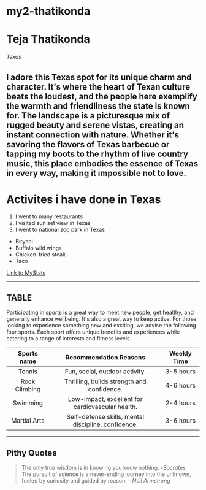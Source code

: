 # my2-thatikonda
# Teja Thatikonda
###### Texas
I adore this Texas spot for its **unique charm** and character. It's where the heart of Texan culture beats the loudest, and the people here exemplify the warmth and friendliness the state is known for. The landscape is a picturesque mix of rugged beauty and serene vistas, creating an instant connection with nature. Whether it's savoring the flavors of Texas barbecue or tapping my boots to the rhythm of live **country music**, this place embodies the essence of Texas in every way, making it impossible not to love.
----
# Activites i have done in Texas 
1. I went to many restaurants 
2. I visited sun set view in Texas 
3. I went to national zoo park in Texas 

* Biryani
* Buffalo wild wings
* Chicken-fried steak
* Taco 

[Link to MyStats](MyStats.md)

-----
## TABLE
Participating in sports is a great way to meet new people, get healthy, and generally enhance wellbeing. It's also a great way to keep active. For those looking to experience something new and exciting, we advise the following four sports. Each sport offers unique benefits and experiences while catering to a range of interests and fitness levels.

|Sports name|Recommendation Reasons	|Weekly Time |
|:---:|:---:|:---:|
|Tennis|Fun, social, outdoor activity.|3-5 hours|
|Rock Climbing|	Thrilling, builds strength and confidence.|	4-6 hours|
|Swimming|	Low-impact, excellent for cardiovascular health.|	2-4 hours|
Martial Arts|	Self-defense skills, mental discipline, confidence.|	3-6 hours|
----
 ## Pithy Quotes
 >The only true wisdom is in knowing you know nothing. -*Socrates*<br>
 >The pursuit of science is a never-ending journey into the unknown, fueled by curiosity and guided by reason. - *Neil Armstrong*

